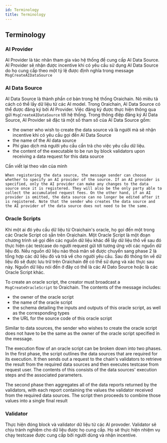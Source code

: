 ```yaml
---
id: Terminology
title: Terminology
---
```


## Terminology

### AI Provider

AI Provider là tác nhân tham gia vào hệ thống để cung cấp AI Data Source. AI Provider sẽ nhận được incentive khi có yêu cầu sử dụng AI Data Source do họ cung cấp theo một tỷ lệ được định nghĩa trong message `MsgCreateAIDataSource`

### AI Data Source

AI Data Source là thành phần cơ bản trong hệ thống Oraichain. Nó miêu tả cách có thể lấy dữ liệu từ các AI model. Trong Oraichain, AI Data Source có thể được đăng ký bởi AI Provider. Việc đăng ký được thực hiện thông qua gửi `MsgCreateAIDataSource` tới hệ thống. Trong thông điệp đăng ký AI Data Source, AI Provider sẽ đặc tả một số tham số của AI Data Source gồm:

- the owner who wish to create the data source và là người mà sẽ nhận incentive khi có yêu cầu gọi đến AI Data Source
- the name of the  AI data source
- Phí giao dịch mà người yêu cầu cần trả cho việc yêu cầu dữ liệu.
- the content of the executable to be run by block validators upon receiving a data request for this data source


Cần viết lại theo văn của mình
```
When registering the data source, the message sender can choose whether to specify an AI provider of the source. If an AI provider is specified, only the AI provider can make any changes to the data source once it is registered. They will also be the only party able to collect the accumulated request fees. On the other hand, if an AI provider is omitted, the data source can no longer be edited after it is registered. Note that the sender who creates the data source and the AI provider of the data source does not need to be the same.
```

### Oracle Scripts

Khi một ai đó yêu cầu dữ liệu từ Oraichain's oracle, họ gọi đến một trong các Oracle Script có sẵn trên Oraichain.  Một Oracle Script là một đoạn chương trình sẽ gọi đến các nguồn dữ liệu khác để lấy dữ liệu thô về sau đó thực hiện các testcase do người request gửi tới tương ứng với các nguồn dữ liệu đó. Nếu nguồn dữ liệu nào thoả mãn sẽ được chuyển sang phase 2 là tổng hợp các dữ liệu đó và trả về cho người yêu cầu. Sau đó thông tin về dữ liệu đó sẽ được lưu trữ trên Oraichain để có thể sử dụng và xác thực sau này. Nguồn dữ liệu nói đến ở đây có thể là các AI Dato Source hoặc là các Oracle Script khác.

To create an oracle script, the creator must broadcast a `MsgCreateOracleScript` to Oraichain. The contents of the message includes:

- the owner of the oracle script
- the name of the oracle script
- the schema detailing the inputs and outputs of this oracle script, as well as the corresponding types
- the URL for the source code of this oracle script


Similar to data sources, the sender who wishes to create the oracle script does not have to be the same as the owner of the oracle script specified in the message.

The execution flow of an oracle script can be broken down into two phases. In the first phase, the script outlines the data sources that are required for its execution. It then sends out a request to the chain's validators to retrieve the result from the required data sources and then executes testcase from request user. The contents of this consists of the data sources' execution steps and the associated parameters.

The second phase then aggregates all of the data reports returned by the validators, with each report containing the values the validator received from the required data sources. The script then proceeds to combine those values into a single final result


### Validator

Thực hiện đóng block và validator dữ liệu từ các AI provoder. Validator sẽ chịu tránh nghiệm cho dữ liệu được họ cung cấp. Họ sẽ thực hiện nhiệm vụ chạy testcase được cung cấp bởi người dùng và nhận incentive.

